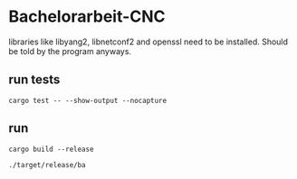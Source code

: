 # Bachelorarbeit-CNC

libraries like libyang2, libnetconf2 and openssl need to be installed. Should be told by the program anyways.


## run tests
```console
cargo test -- --show-output --nocapture
```

## run
```console
cargo build --release
```

```console
./target/release/ba
```
